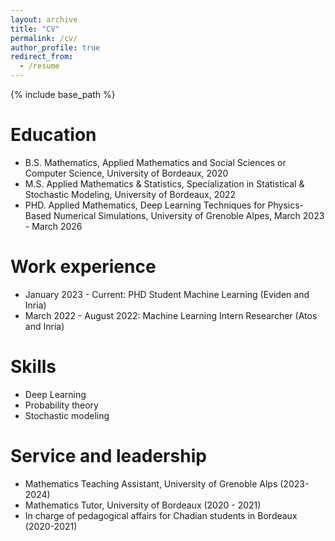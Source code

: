 ```yaml
---
layout: archive
title: "CV"
permalink: /cv/
author_profile: true
redirect_from:
  - /resume
---
```


{% include base_path %}

Education
======
* B.S. Mathematics, Applied Mathematics and Social Sciences or Computer Science, University of Bordeaux, 2020
* M.S. Applied Mathematics & Statistics, Specialization in Statistical & Stochastic Modeling, University of Bordeaux, 2022
* PHD. Applied Mathematics, Deep Learning Techniques for Physics-Based Numerical Simulations, University of Grenoble Alpes, March 2023 - March 2026

Work experience
======
* January 2023 - Current: PHD Student Machine Learning (Eviden and Inria)
* March 2022 - August 2022: Machine Learning Intern Researcher (Atos and Inria)
 

  
Skills
======
* Deep Learning
* Probability theory
* Stochastic modeling



  
Service and leadership
======
* Mathematics Teaching Assistant, University of Grenoble Alps (2023-2024)
* Mathematics Tutor, University of Bordeaux (2020 - 2021)
* In charge of pedagogical affairs for Chadian students in Bordeaux (2020-2021)
